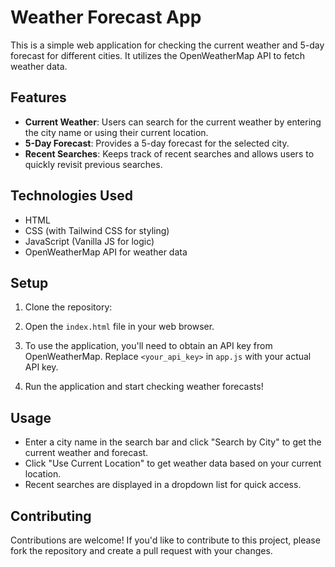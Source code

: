 # Weather Forecast App

This is a simple web application for checking the current weather and 5-day forecast for different cities. It utilizes the OpenWeatherMap API to fetch weather data.

## Features

- **Current Weather**: Users can search for the current weather by entering the city name or using their current location.
- **5-Day Forecast**: Provides a 5-day forecast for the selected city.
- **Recent Searches**: Keeps track of recent searches and allows users to quickly revisit previous searches.

## Technologies Used

- HTML
- CSS (with Tailwind CSS for styling)
- JavaScript (Vanilla JS for logic)
- OpenWeatherMap API for weather data

## Setup

1. Clone the repository:
  
2. Open the `index.html` file in your web browser.

3. To use the application, you'll need to obtain an API key from OpenWeatherMap. Replace `<your_api_key>` in `app.js` with your actual API key.

4. Run the application and start checking weather forecasts!

## Usage

- Enter a city name in the search bar and click "Search by City" to get the current weather and forecast.
- Click "Use Current Location" to get weather data based on your current location.
- Recent searches are displayed in a dropdown list for quick access.

## Contributing

Contributions are welcome! If you'd like to contribute to this project, please fork the repository and create a pull request with your changes.



